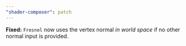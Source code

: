 ```yaml
---
"shader-composer": patch
---
```


**Fixed:** `Fresnel` now uses the vertex normal _in world space_ if no other normal input is provided.

